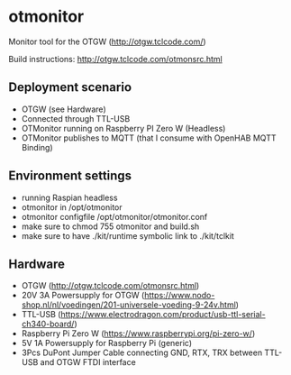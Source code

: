 # otmonitor
Monitor tool for the OTGW (http://otgw.tclcode.com/)

Build instructions: http://otgw.tclcode.com/otmonsrc.html

## Deployment scenario
* OTGW (see Hardware)
* Connected through TTL-USB
* OTMonitor running on Raspberry PI Zero W (Headless)
* OTMonitor publishes to MQTT (that I consume with OpenHAB MQTT Binding)

## Environment settings
* running Raspian headless
* otmonitor in /opt/otmonitor
* otmonitor configfile /opt/otmonitor/otmonitor.conf
* make sure to chmod 755 otmonitor and build.sh
* make sure to have ./kit/runtime symbolic link to ./kit/tclkit

## Hardware
* OTGW (http://otgw.tclcode.com/otmonsrc.html)
* 20V 3A Powersupply for OTGW (https://www.nodo-shop.nl/nl/voedingen/201-universele-voeding-9-24v.html)
* TTL-USB (https://www.electrodragon.com/product/usb-ttl-serial-ch340-board/)
* Raspberry Pi Zero W (https://www.raspberrypi.org/pi-zero-w/)
* 5V 1A Powersupply for Raspberry Pi (generic)
* 3Pcs DuPont Jumper Cable connecting GND, RTX, TRX between TTL-USB and OTGW FTDI interface
